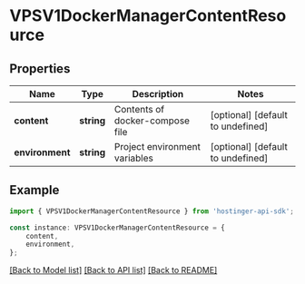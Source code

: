 # VPSV1DockerManagerContentResource


## Properties

Name | Type | Description | Notes
------------ | ------------- | ------------- | -------------
**content** | **string** | Contents of docker-compose file | [optional] [default to undefined]
**environment** | **string** | Project environment variables | [optional] [default to undefined]

## Example

```typescript
import { VPSV1DockerManagerContentResource } from 'hostinger-api-sdk';

const instance: VPSV1DockerManagerContentResource = {
    content,
    environment,
};
```

[[Back to Model list]](../README.md#documentation-for-models) [[Back to API list]](../README.md#documentation-for-api-endpoints) [[Back to README]](../README.md)
